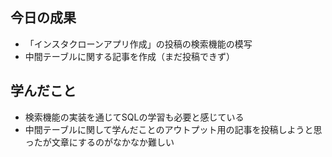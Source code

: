 ## 今日の成果

- 「インスタクローンアプリ作成」の投稿の検索機能の模写
- 中間テーブルに関する記事を作成（まだ投稿できず）

## 学んだこと

- 検索機能の実装を通じてSQLの学習も必要と感じている
- 中間テーブルに関して学んだことのアウトプット用の記事を投稿しようと思ったが文章にするのがなかなか難しい
